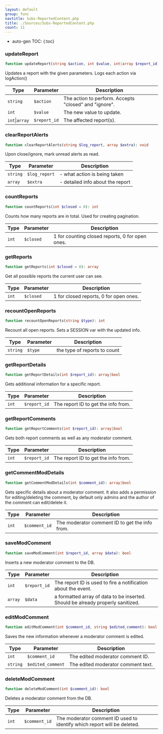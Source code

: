 ```yaml
---
layout: default
group: func
navtitle: Subs-ReportedContent.php
title: ./Sources/Subs-ReportedContent.php
count: 11
---
```

* auto-gen TOC:
{:toc}
### updateReport

```php
function updateReport(string $action, int $value, int|array $report_id): bool
```
Updates a report with the given parameters. Logs each action via logAction()



Type|Parameter|Description
---|---|---
`string`|`$action`|The action to perform\. Accepts "closed" and "ignore"\.
`int`|`$value`|The new value to update\.
`int`&#124;`array`|`$report_id`|The affected report\(s\)\.

### clearReportAlerts

```php
function clearReportAlerts(string $log_report, array $extra): void
```
Upon close/ignore, mark unread alerts as read.



Type|Parameter|Description
---|---|---
`string`|`$log_report`|\- what action is being taken
`array`|`$extra`|\- detailed info about the report

### countReports

```php
function countReports(int $closed = 0): int
```
Counts how many reports are in total. Used for creating pagination.



Type|Parameter|Description
---|---|---
`int`|`$closed`|1 for counting closed reports, 0 for open ones\.

### getReports

```php
function getReports(int $closed = 0): array
```
Get all possible reports the current user can see.



Type|Parameter|Description
---|---|---
`int`|`$closed`|1 for closed reports, 0 for open ones\.

### recountOpenReports

```php
function recountOpenReports(string $type): int
```
Recount all open reports. Sets a SESSION var with the updated info.



Type|Parameter|Description
---|---|---
`string`|`$type`|the type of reports to count

### getReportDetails

```php
function getReportDetails(int $report_id): array|bool
```
Gets additional information for a specific report.



Type|Parameter|Description
---|---|---
`int`|`$report_id`|The report ID to get the info from\.

### getReportComments

```php
function getReportComments(int $report_id): array|bool
```
Gets both report comments as well as any moderator comment.



Type|Parameter|Description
---|---|---
`int`|`$report_id`|The report ID to get the info from\.

### getCommentModDetails

```php
function getCommentModDetails(int $comment_id): array|bool
```
Gets specific details about a moderator comment. It also adds a permission for editing/deleting the comment,
by default only admins and the author of the comment can edit/delete it.



Type|Parameter|Description
---|---|---
`int`|`$comment_id`|The moderator comment ID to get the info from\.

### saveModComment

```php
function saveModComment(int $report_id, array $data): bool
```
Inserts a new moderator comment to the DB.



Type|Parameter|Description
---|---|---
`int`|`$report_id`|The report ID is used to fire a notification about the event\.
`array`|`$data`|a formatted array of data to be inserted\. Should be already properly sanitized\.

### editModComment

```php
function editModComment(int $comment_id, string $edited_comment): bool
```
Saves the new information whenever a moderator comment is edited.



Type|Parameter|Description
---|---|---
`int`|`$comment_id`|The edited moderator comment ID\.
`string`|`$edited_comment`|The edited moderator comment text\.

### deleteModComment

```php
function deleteModComment(int $comment_id): bool
```
Deletes a moderator comment from the DB.



Type|Parameter|Description
---|---|---
`int`|`$comment_id`|The moderator comment ID used to identify which report will be deleted\.

